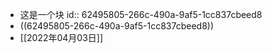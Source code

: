 - 这是一个块
  id:: 62495805-266c-490a-9af5-1cc837cbeed8
- ((62495805-266c-490a-9af5-1cc837cbeed8))
- [[2022年04月03日]]